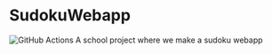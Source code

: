 # SudokuWebapp
![GitHub Actions](https://github.com/Windsmith/SudokuWebapp/workflows/Python%20application/badge.svg)
A school project where we make a sudoku webapp
